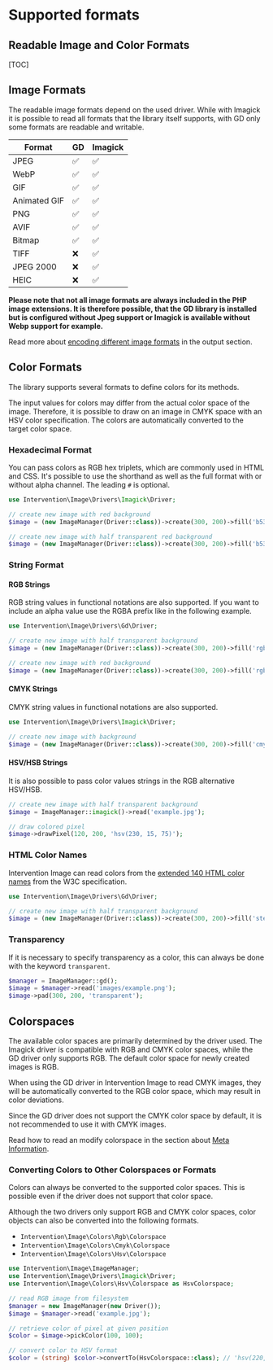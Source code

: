 # Supported formats
## Readable Image and Color Formats

[TOC]

## Image Formats

The readable image formats depend on the used driver. While with Imagick it is
possible to read all formats that the library itself supports, with GD only
some formats are readable and writable.

| Format | GD | Imagick |
| - | - | - |
| JPEG | ✅ | ✅ |
| WebP | ✅ | ✅ |
| GIF | ✅ | ✅ |
| Animated GIF | ✅ | ✅ |
| PNG | ✅ | ✅ |
| AVIF | ✅ | ✅ |
| Bitmap | ✅ | ✅ |
| TIFF | ❌ | ✅ |
| JPEG 2000 | ❌ | ✅ |
| HEIC | ❌ | ✅ |

**Please note that not all image formats are always included in the PHP image
extensions. It is therefore possible, that the GD library is installed but is
configured without Jpeg support or Imagick is available without Webp support
for example.**

Read more about [encoding different image formats](/v3/basics/image-output) in the output section.


## Color Formats

The library supports several formats to define colors for its methods.

The input values for colors may differ from the actual color space of the
image. Therefore, it is possible to draw on an image in CMYK space with an HSV
color specification. The colors are automatically converted to the target color
space.

### Hexadecimal Format

You can pass colors as RGB hex triplets, which are commonly used in HTML and
CSS. It's possible to use the shorthand as well as the full format with or
without alpha channel. The leading `#` is optional.

```php
use Intervention\Image\Drivers\Imagick\Driver;

// create new image with red background
$image = (new ImageManager(Driver::class))->create(300, 200)->fill('b53717');

// create new image with half transparent red background
$image = (new ImageManager(Driver::class))->create(300, 200)->fill('b5371766');
```
### String Format

#### RGB Strings

RGB string values in functional notations are also supported. If you want to
include an alpha value use the RGBA prefix like in the following example.

```php
use Intervention\Image\Drivers\Gd\Driver;

// create new image with half transparent background
$image = (new ImageManager(Driver::class))->create(300, 200)->fill('rgba(15, 20, 255, .5)');

// create new image with red background
$image = (new ImageManager(Driver::class))->create(300, 200)->fill('rgb(255, 0, 0)');
```

#### CMYK Strings

CMYK string values in functional notations are also supported.

```php
use Intervention\Image\Drivers\Imagick\Driver;

// create new image with background
$image = (new ImageManager(Driver::class))->create(300, 200)->fill('cmyk(100, 100, 55, 60)');
```

#### HSV/HSB Strings

It is also possible to pass color values strings in the RGB alternative HSV/HSB.

```php
// create new image with half transparent background
$image = ImageManager::imagick()->read('example.jpg');

// draw colored pixel
$image->drawPixel(120, 200, 'hsv(230, 15, 75)');
```

### HTML Color Names

Intervention Image can read colors from the [extended 140 HTML color
names](https://en.wikipedia.org/wiki/Web_colors#HTML_color_names) from the W3C
specification.

```php
use Intervention\Image\Drivers\Gd\Driver;

// create new image with half transparent background
$image = (new ImageManager(Driver::class))->create(300, 200)->fill('steelblue');
```

### Transparency

If it is necessary to specify transparency as a color, this can always be done
with the keyword `transparent`.

```php
$manager = ImageManager::gd();
$image = $manager->read('images/example.png');
$image->pad(300, 200, 'transparent');
```

## Colorspaces

The available color spaces are primarily determined by the driver used. The
Imagick driver is compatible with RGB and CMYK color spaces, while the GD
driver only supports RGB. The default color space for newly created images is
RGB.

When using the GD driver in Intervention Image to read CMYK images, they will
be automatically converted to the RGB color space, which may result in color
deviations.

Since the GD driver does not support the CMYK color space by default, it is not
recommended to use it with CMYK images.

Read how to read an modify colorspace in the section about [Meta
Information](/v3/basics/meta-information).

### Converting Colors to Other Colorspaces or Formats

Colors can always be converted to the supported color spaces. This is possible
even if the driver does not support that color space.

Although the two drivers only support RGB and CMYK color spaces, color objects
can also be converted into the following formats.

- `Intervention\Image\Colors\Rgb\Colorspace`
- `Intervention\Image\Colors\Cmyk\Colorspace`
- `Intervention\Image\Colors\Hsv\Colorspace`

```php
use Intervention\Image\ImageManager;
use Intervention\Image\Drivers\Imagick\Driver;
use Intervention\Image\Colors\Hsv\Colorspace as HsvColorspace;

// read RGB image from filesystem
$manager = new ImageManager(new Driver());
$image = $manager->read('example.jpg');

// retrieve color of pixel at given position
$color = $image->pickColor(100, 100);

// convert color to HSV format
$color = (string) $color->convertTo(HsvColorspace::class); // 'hsv(220, 10, 65)'
```
